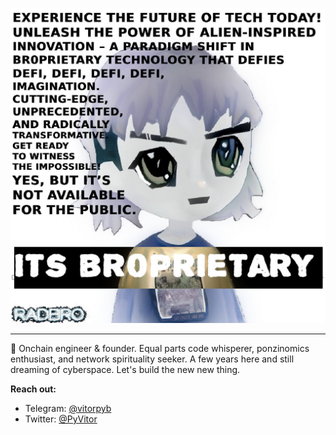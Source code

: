 ![@vitorpy](https://raw.githubusercontent.com/vitorpy/vitorpy/main/future_of_tech.jpeg)

---

🦀 Onchain engineer & founder. Equal parts code whisperer, ponzinomics enthusiast, and network spirituality seeker. A few years here and still dreaming of cyberspace. Let's build the new new thing.

**Reach out:** 
* Telegram: [@vitorpyb](https://t.me/vitorpyb)
* Twitter: [@PyVitor](https://x.com/PyVitor)
